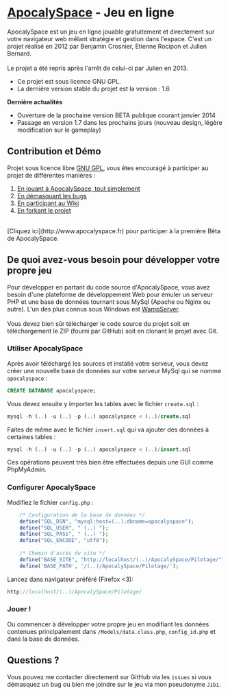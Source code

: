 [ApocalySpace](http://www.apocalyspace.fr/) - Jeu en ligne
==================================================

ApocalySpace est un jeu en ligne jouable gratuitement et directement sur votre navigateur web mêlant stratégie et gestion dans l'espace. C'est un projet réalisé en 2012 par Benjamin Crosnier, Etienne Rocipon et Julien Bernard.<br />
<br />
Le projet a été repris après l'arrêt de celui-ci par Julien en 2013.<br />
* Ce projet est sous licence GNU GPL.<br />
* La dernière version stable du projet est la version : 1.6<br />

**Dernière actualités**
* Ouverture de la prochaine version BETA publique courant janvier 2014
* Passage en version 1.7 dans les prochains jours (nouveau design, légère modification sur le gameplay)


Contribution et Démo
--------------------------------------
Projet sous licence libre [GNU GPL](http://fr.wikipedia.org/wiki/Licence_publique_g%C3%A9n%C3%A9rale_GNU), vous êtes encouragé à participer au projet de différentes manières :<br />
1. [En jouant à ApocalySpace, tout simplement](http://www.apocalyspace.fr)<br />
2. [En démasquant les bugs](https://github.com/JulienBernard/ApocalySpace/issues)<br />
3. [En participant au Wiki](https://github.com/JulienBernard/ApocalySpace/wiki/Accueil)<br />
4. [En forkant le projet](https://github.com/JulienBernard/ApocalySpace)<br />
<br />
[Cliquez ici](http://www.apocalyspace.fr) pour participer à la première Bêta de ApocalySpace.

De quoi avez-vous besoin pour développer votre propre jeu
--------------------------------------

Pour développer en partant du code source d'ApocalySpace, vous avez besoin d'une plateforme de développement Web pour émuler un serveur PHP et une base de données tournant sous MySql (Apache ou Nginx ou autre). L'un des plus connus sous Windows est [WampServer](http://www.wampserver.com/).<br />
<br />
Vous devez bien sûr télécharger le code source du projet soit en téléchargement le ZIP (fourni par GitHub) soit en clonant le projet avec Git.

### Utiliser ApocalySpace

Après avoir téléchargé les sources et installé votre serveur, vous devez créer une nouvelle base de données sur votre serveur MySql qui se nomme `apocalyspace` :	
```sql
CREATE DATABASE apocalyspace;
```

Vous devez ensuite y importer les tables avec le fichier `create.sql` :
```sql
mysql -h (..) -u (..) -p (..) apocalyspace < (..)/create.sql
```

Faites de même avec le fichier `insert.sql` qui va ajouter des données à certaines tables :
```sql
mysql -h (..) -u (..) -p (..) apocalyspace < (..)/insert.sql
```

Ces opérations peuvent très bien être effectuées depuis une GUI comme PhpMyAdmin.

### Configurer ApocalySpace

Modifiez le fichier `config.php` :
```php
	/* Configuration de la base de données */
	define("SQL_DSN", "mysql:host=(..);dbname=apocalyspace");
	define("SQL_USER", " (..) ");
	define("SQL_PASS", " (..) ");
	define("SQL_ENCODE", "utf8");
	
	/* Chemin d'accès du site */
	define("BASE_SITE", "http://localhost/(..)/ApocalySpace/Pilotage/");
	define('BASE_PATH', '/(..)/ApocalySpace/Pilotage/');
```

Lancez dans navigateur préféré (Firefox <3):
```php
http://localhost/(..)/ApocalySpace/Pilotage/
```

### Jouer !

Ou commencer à développer votre propre jeu en modifiant les données contenues principalement dans `/Models/data.class.php`, `config_id.php` et dans la base de données.

Questions ?
--------------------------------------

Vous pouvez me contacter directement sur GitHub via les `issues` si vous démasquez un bug ou bien me joindre sur le jeu via mon pseudonyme `Jibi`.
